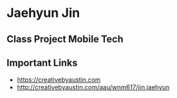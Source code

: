 # Jaehyun Jin

## Class Project Mobile Tech

## Important Links

- https://creativebyaustin.com
- http://creativebyaustin.com/aau/wnm617/jin.jaehyun